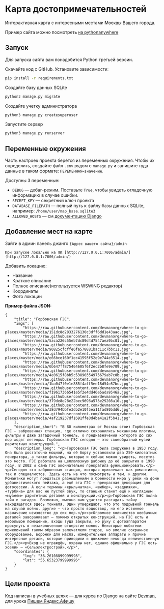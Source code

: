 # Карта достопримечательностей

Интерактивная карта с интересными местами ~~Москвы~~ Вашего города.

Пример сайта можно посмотреть [ на pythonanywhere](https://srgmarkov.pythonanywhere.com/)

## Запуск

Для запуска сайта вам понадобится Python третьей версии.

Скачайте код с GitHub. Установите зависимости:

```bash
pip install -r requirements.txt
```
Создайте базу данных SQLite

```bash
python3 manage.py migrate
```
Создайте учетку администратора
```bash
python3 manage.py createsuperuser
```
Запустите сервер
```bash
python3 manage.py runserver
```

## Переменные окружения

Часть настроек проекта берётся из переменных окружения. Чтобы их определить, создайте файл `.env` рядом с `manage.py` и запишите туда данные в таком формате: `ПЕРЕМЕННАЯ=значение`.

Доступны 3 переменные:
- `DEBUG` — дебаг-режим. Поставьте `True`, чтобы увидеть отладочную информацию в случае ошибки.
- `SECRET_KEY` — секретный ключ проекта
- `DATABASE_FILEPATH` — полный путь к файлу базы данных SQLite, например: `/home/user/map_base.sqlite3`
- `ALLOWED_HOSTS` — см [документацию Django](https://docs.djangoproject.com/en/3.1/ref/settings/#allowed-hosts)

## Добавление мест на карте

Зайти в админ панель джанго `{Адрес вашего сайта}/admin`

`При запуске локально на ПК [http://127.0.0.1:7006/admin/](http://127.0.0.1:7006/admin/)`

Добавить локацию:
- Название
- Краткое описание
- Полное описание(используется WSWING редактор)
- Координаты
- Фото локации

**Пример файла JSON:**
```
{
    "title": "Горбовская ГЭС",
    "imgs": [
        "https://raw.githubusercontent.com/devmanorg/where-to-go-places/master/media/151dc8d2833276130c3dff6dd1e43aac.jpg",
        "https://raw.githubusercontent.com/devmanorg/where-to-go-places/master/media/5aca226c55eb7dc89d4d7547aea9bc01.jpg",
        "https://raw.githubusercontent.com/devmanorg/where-to-go-places/master/media/90825cfcffe6fa578881bac11c7bbc11.jpg",
        "https://raw.githubusercontent.com/devmanorg/where-to-go-places/master/media/e66bce160f1ec41593f52e9e744e3514.jpg",
        "https://raw.githubusercontent.com/devmanorg/where-to-go-places/master/media/0b647ff875464605f6f2ec2b8fe9e709.jpg",
        "https://raw.githubusercontent.com/devmanorg/where-to-go-places/master/media/4e0615f8bb5c53890354975679ab7c0b.jpg",
        "https://raw.githubusercontent.com/devmanorg/where-to-go-places/master/media/1ba047f0e1e885f4aff5ee18d54e87bc.jpg",
        "https://raw.githubusercontent.com/devmanorg/where-to-go-places/master/media/f19617366541e5f2e4dd46e5ada9546a.jpg",
        "https://raw.githubusercontent.com/devmanorg/where-to-go-places/master/media/379de8e28e22bec9696a573e29208a10.jpg",
        "https://raw.githubusercontent.com/devmanorg/where-to-go-places/master/media/38d794bbfe3db2e10f5ea11fad80bdd6.jpg",
        "https://raw.githubusercontent.com/devmanorg/where-to-go-places/master/media/4af219237df1691ffe0d4ba41a2f5b41.jpg"
    ],
    "description_short": "В 80 километрах от Москвы стоит Горбовская ГЭС — заброшенная станция, где отлично сохранились механизмы плотины, фильтры и даже загадочный тоннель, о предназначении которого до сих пор ходят легенды. Горбовская ГЭС сегодня — это своеобразный музей раритетных конструкций.",
    "description_long": "<p>Горбовская ГЭС была сооружена в 1953 году. Она была достаточно мощной, на её борту установили два 250-киловатных генератора, а также фильтры, которые и сейчас можно увидеть, посетив это место. ГЭС работала на целлюлозную фабрику до её закрытия в 1990 году. В 2002 и сама ГЭС окончательно прекратила функционировать.</p><p>Сегодня это заброшенная станция, которая привлекает как романтиков, так и специалистов. Здесь есть на что посмотреть и тем, и другим. Романтики могут предаться размышлениям о бренности мира у реки на фоне урбанистического пейзажа, а ещё эта ГЭС — прекрасная декорация для фотосессии. А если термины «крыльчатка», «шибер», «задвижки», «турбина» для вас не пустой звук, то станция станет ещё и наглядным «музеем» раритетных деталей и конструкций.</p><p>Горбовская ГЭС полна тайн и загадок. Возможно, именно вам удастся разгадать тайну находящегося здесь тоннеля. Одни утверждают, что это подрывной тоннель на случай войны, другие — что просто водоотвод, но его истинное назначение неизвестно до сих пор.</p><p>Огромное количество необычных деталей завораживает — помимо открытых конструкций, на ГЭС есть и небольшое помещение, входы туда закрыты, но руку с фотоаппаратом просунуть в незаколоченное отверстие можно. Некоторые любители приключений таким образом запечатлели старое, но вполне сохранное оборудование, воронки для масла, измерительные аппараты и прочие интересные детали, которые приводили в движение некогда величественную ГЭС.</p><p>Вход не ограждён, охраны нет, однако официально у ГЭС есть хозяин — «Сельэлектрострой».</p>",
    "coordinates": {
        "lng": "36.26108899999998",
        "lat": "55.65323799999996"
    }
}
```


## Цели проекта

Код написан в учебных целях — для курса по Django на сайте [Devman](https://dvmn.org),
для урока [Пишем Яндекс.Афишу](https://dvmn.org/modules/django/lesson/yandex-afisha/)

